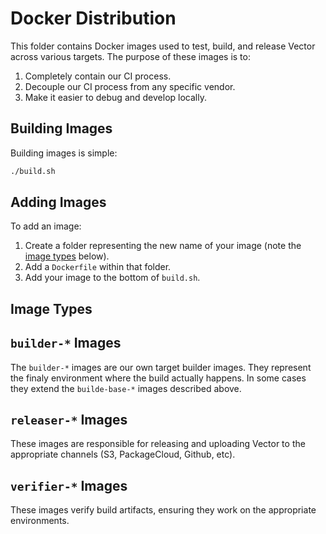 # Docker Distribution

This folder contains Docker images used to test, build, and release Vector
across various targets. The purpose of these images is to:

1. Completely contain our CI process.
2. Decouple our CI process from any specific vendor.
3. Make it easier to debug and develop locally.

## Building Images

Building images is simple:

```bash
./build.sh
```

## Adding Images

To add an image:

1. Create a folder representing the new name of your image (note the [image types](#image-types) below).
2. Add a `Dockerfile` within that folder.
3. Add your image to the bottom of `build.sh`.

## Image Types

## `builder-*` Images

The `builder-*` images are our own target builder images. They represent
the finaly environment where the build actually happens. In some cases they
extend the `builde-base-*` images described above.

## `releaser-*` Images

These images are responsible for releasing and uploading Vector to the
appropriate channels (S3, PackageCloud, Github, etc).

## `verifier-*` Images

These images verify build artifacts, ensuring they work on the appropriate
environments.
